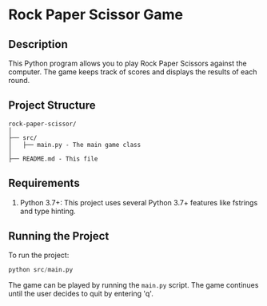 # Rock Paper Scissor Game

## Description
This Python program allows you to play Rock Paper Scissors against the computer. The game keeps track of scores and displays the results of each round.

## Project Structure
```
rock-paper-scissor/
│
├── src/
│   ├── main.py - The main game class
│
├── README.md - This file
```

## Requirements
1. Python 3.7+: This project uses several Python 3.7+ features like fstrings and type hinting.

## Running the Project
To run the project:

```python
python src/main.py
```

The game can be played by running the `main.py` script. The game continues until the user decides to quit by entering 'q'.

